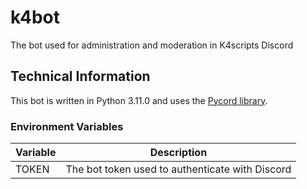 # k4bot
The bot used for administration and moderation in K4scripts Discord

## Technical Information
This bot is written in Python 3.11.0 and uses the [Pycord library](https://pycord.dev/).

### Environment Variables

| Variable | Description |
| --- | --- |
| TOKEN | The bot token used to authenticate with Discord |